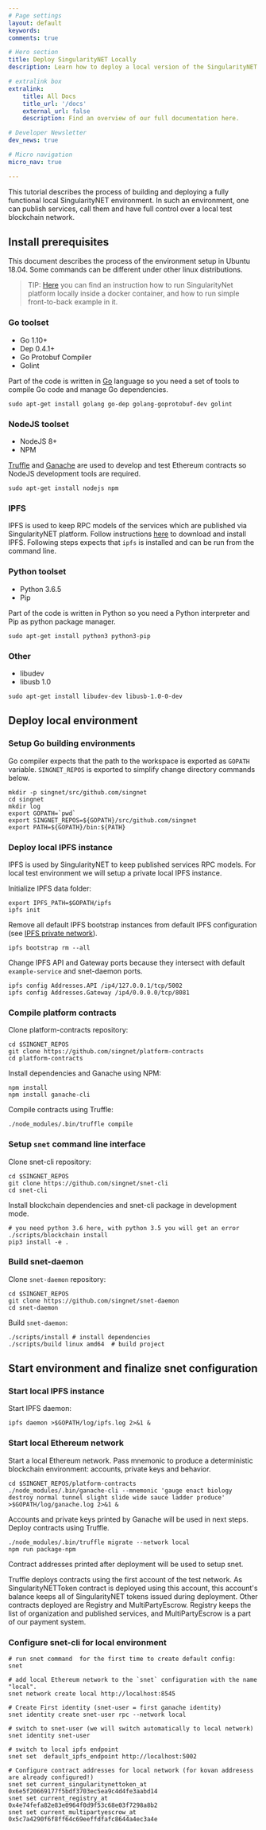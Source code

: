 ```yaml
---
# Page settings
layout: default
keywords:
comments: true

# Hero section
title: Deploy SingularityNET Locally  
description: Learn how to deploy a local version of the SingularityNET Marketplace.

# extralink box
extralink:
    title: All Docs
    title_url: '/docs'
    external_url: false
    description: Find an overview of our full documentation here.

# Developer Newsletter
dev_news: true

# Micro navigation
micro_nav: true

---
```


This tutorial describes the process of building and deploying a fully functional local SingularityNET environment. In such an environment, one can publish services, call them and have full control over a local test blockchain network.

## Install prerequisites
This document describes the process of the environment setup in Ubuntu 18.04. Some commands can be different under other linux distributions.

> TIP: [Here](/docs/all/mpe/front-to-back-examples/scripts/example1) you can find an instruction how to run SingularityNet platform locally inside a docker container, and how to run simple front-to-back example in it.

### Go toolset
- Go 1.10+
- Dep 0.4.1+
- Go Protobuf Compiler
- Golint

Part of the code is written in [Go](https://golang.org) language so you need a set of tools to compile Go code and manage Go dependencies.

```
sudo apt-get install golang go-dep golang-goprotobuf-dev golint
```

### NodeJS toolset
- NodeJS 8+
- NPM

[Truffle](https://truffleframework.com/truffle) and [Ganache](https://truffleframework.com/ganache) are used to develop and test Ethereum contracts so NodeJS development tools are required.

```
sudo apt-get install nodejs npm
```

### IPFS
IPFS is used to keep RPC models of the services which are published via SingularityNET platform. Follow instructions [here](https://ipfs.io/docs/install) to download and install IPFS. Following steps expects that ```ipfs``` is installed and can be run from the command line.

### Python toolset
- Python 3.6.5
- Pip

Part of the code is written in Python so you need a Python interpreter and Pip as python package manager.

```
sudo apt-get install python3 python3-pip
```

### Other
- libudev
- libusb 1.0

```
sudo apt-get install libudev-dev libusb-1.0-0-dev
```

## Deploy local environment
### Setup Go building environments

Go compiler expects that the path to the workspace is exported as ```GOPATH``` variable. ```SINGNET_REPOS``` is exported to simplify change directory commands below.

```
mkdir -p singnet/src/github.com/singnet
cd singnet
mkdir log
export GOPATH=`pwd`
export SINGNET_REPOS=${GOPATH}/src/github.com/singnet
export PATH=${GOPATH}/bin:${PATH}
```

### Deploy local IPFS instance
IPFS is used by SingularityNET to keep published services RPC models. For local test environment we will setup a private local IPFS instance.

Initialize IPFS data folder:

```
export IPFS_PATH=$GOPATH/ipfs
ipfs init
```

Remove all default IPFS bootstrap instances from default IPFS configuration (see [IPFS private network](https://github.com/ipfs/go-ipfs/blob/master/docs/experimental-features.md#private-networks)).

```
ipfs bootstrap rm --all
```

Change IPFS API and Gateway ports because they intersect with default ```example-service``` and snet-daemon ports.

```
ipfs config Addresses.API /ip4/127.0.0.1/tcp/5002
ipfs config Addresses.Gateway /ip4/0.0.0.0/tcp/8081
```

### Compile platform contracts
Clone platform-contracts repository:

```
cd $SINGNET_REPOS
git clone https://github.com/singnet/platform-contracts
cd platform-contracts
```

Install dependencies and Ganache using NPM:

```
npm install
npm install ganache-cli
```

Compile contracts using Truffle:

```
./node_modules/.bin/truffle compile
```

### Setup ```snet``` command line interface
Clone snet-cli repository:

```
cd $SINGNET_REPOS
git clone https://github.com/singnet/snet-cli
cd snet-cli
```

Install blockchain dependencies and snet-cli package in development mode.

```
# you need python 3.6 here, with python 3.5 you will get an error
./scripts/blockchain install
pip3 install -e .
```

### Build snet-daemon
Clone ```snet-daemon``` repository:

```
cd $SINGNET_REPOS
git clone https://github.com/singnet/snet-daemon
cd snet-daemon
```

Build ```snet-daemon```:

```
./scripts/install # install dependencies
./scripts/build linux amd64  # build project
```

## Start environment and finalize snet configuration
### Start local IPFS instance

Start IPFS daemon:

```
ipfs daemon >$GOPATH/log/ipfs.log 2>&1 &
```

### Start local Ethereum network
Start a local Ethereum network. Pass mnemonic to produce a deterministic blockchain environment: accounts, private keys and behavior.

```
cd $SINGNET_REPOS/platform-contracts
./node_modules/.bin/ganache-cli --mnemonic 'gauge enact biology destroy normal tunnel slight slide wide sauce ladder produce' >$GOPATH/log/ganache.log 2>&1 &
```

Accounts and private keys printed by Ganache will be used in next steps.
Deploy contracts using Truffle.

```
./node_modules/.bin/truffle migrate --network local
npm run package-npm
```

Contract addresses printed after deployment will be used to setup snet.

Truffle deploys contracts using the first account of the test network. As SingularityNETToken contract is deployed using this account, this account's balance keeps all of SingularityNET tokens issued during deployment. Other contracts deployed are Registry and MultiPartyEscrow. Registry keeps the list of organization and published services, and MultiPartyEscrow is a part of our payment system.


### Configure snet-cli for local environment

```
# run snet command  for the first time to create default config:
snet

# add local Ethereum network to the `snet` configuration with the name "local".
snet network create local http://localhost:8545

# Create First identity (snet-user = first ganache identity)
snet identity create snet-user rpc --network local

# switch to snet-user (we will switch automatically to local network)
snet identity snet-user

# switch to local ipfs endpoint
snet set  default_ipfs_endpoint http://localhost:5002

# Configure contract addresses for local network (for kovan addresess are already configured!)
snet set current_singularitynettoken_at 0x6e5f20669177f5bdf3703ec5ea9c4d4fe3aabd14
snet set current_registry_at            0x4e74fefa82e83e0964f0d9f53c68e03f7298a8b2
snet set current_multipartyescrow_at    0x5c7a4290f6f8ff64c69eeffdfafc8644a4ec3a4e

```
